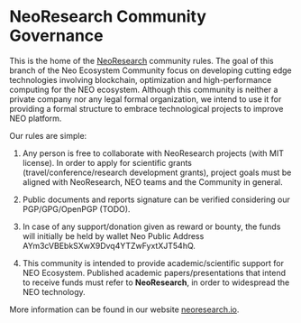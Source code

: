# NeoResearch Community Governance

This is the home of the [NeoResearch](neoresearch.io) community rules.
The goal of this branch of the Neo Ecosystem Community focus on developing cutting edge technologies involving blockchain, optimization and high-performance computing for the NEO ecosystem. Although this community is neither a private company nor any legal formal organization, we intend to use it for providing a formal structure to embrace technological projects to improve NEO platform.


Our rules are simple:

1. Any person is free to collaborate with NeoResearch projects (with MIT license). In order to apply for scientific grants (travel/conference/research development grants), project goals must be aligned with NeoResearch, NEO teams and the Community in general.

1. Public documents and reports signature can be verified considering our PGP/GPG/OpenPGP (TODO).

1. In case of any support/donation given as reward or bounty, the funds will initially be held by wallet Neo Public Address AYm3cVBEbkSXwX9Dvq4YTZwFyxtXJT54hQ.

1. This community is intended to provide academic/scientific support for NEO Ecosystem. Published academic papers/presentations that intend to receive funds must refer to __NeoResearch__, in order to widespread the NEO technology.

More information can be found in our website [neoresearch.io](https://neoresearch.io).
